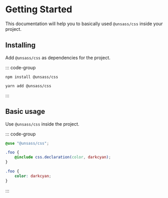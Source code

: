 # Getting Started

This documentation will help you to basically used `@unsass/css` inside your project.

## Installing

Add `@unsass/css` as dependencies for the project.

::: code-group
```npm
npm install @unsass/css
```

```yarn
yarn add @unsass/css
```
:::

## Basic usage

Use `@unsass/css` inside the project.

::: code-group
```scss
@use "@unsass/css";

.foo {
    @include css.declaration(color, darkcyan);
}
```

```css
.foo {
    color: darkcyan;
}
```
:::
